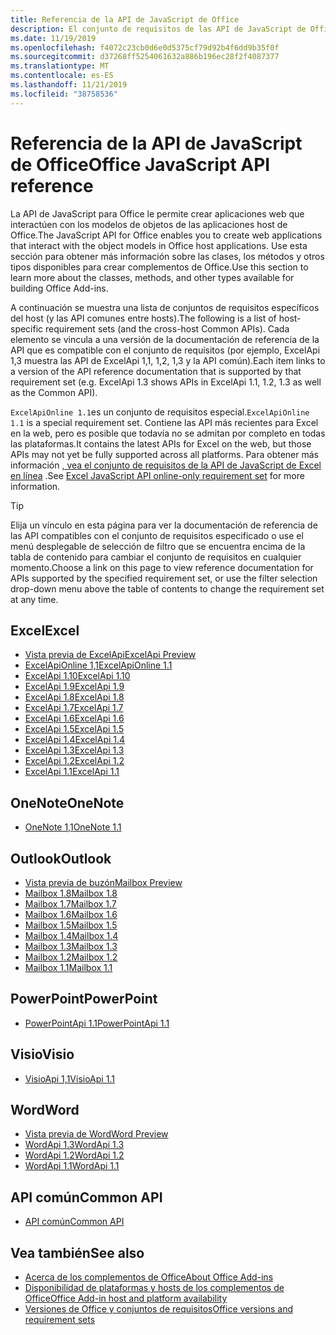 ```yaml
---
title: Referencia de la API de JavaScript de Office
description: El conjunto de requisitos de las API de JavaScript de Office por host
ms.date: 11/19/2019
ms.openlocfilehash: f4072c23cb0d6e0d5375cf79d92b4f6dd9b35f0f
ms.sourcegitcommit: d37268ff5254061632a886b196ec28f2f4087377
ms.translationtype: MT
ms.contentlocale: es-ES
ms.lasthandoff: 11/21/2019
ms.locfileid: "38758536"
---
```

# <a name="office-javascript-api-reference"></a><span data-ttu-id="24017-103">Referencia de la API de JavaScript de Office</span><span class="sxs-lookup"><span data-stu-id="24017-103">Office JavaScript API reference</span></span>

<span data-ttu-id="24017-104">La API de JavaScript para Office le permite crear aplicaciones web que interactúen con los modelos de objetos de las aplicaciones host de Office.</span><span class="sxs-lookup"><span data-stu-id="24017-104">The JavaScript API for Office enables you to create web applications that interact with the object models in Office host applications.</span></span> <span data-ttu-id="24017-105">Use esta sección para obtener más información sobre las clases, los métodos y otros tipos disponibles para crear complementos de Office.</span><span class="sxs-lookup"><span data-stu-id="24017-105">Use this section to learn more about the classes, methods, and other types available for building Office Add-ins.</span></span>

<span data-ttu-id="24017-106">A continuación se muestra una lista de conjuntos de requisitos específicos del host (y las API comunes entre hosts).</span><span class="sxs-lookup"><span data-stu-id="24017-106">The following is a list of host-specific requirement sets (and the cross-host Common APIs).</span></span> <span data-ttu-id="24017-107">Cada elemento se vincula a una versión de la documentación de referencia de la API que es compatible con el conjunto de requisitos (por ejemplo, ExcelApi 1,3 muestra las API de ExcelApi 1,1, 1,2, 1,3 y la API común).</span><span class="sxs-lookup"><span data-stu-id="24017-107">Each item links to a version of the API reference documentation that is supported by that requirement set (e.g. ExcelApi 1.3 shows APIs in ExcelApi 1.1, 1.2, 1.3 as well as the Common API).</span></span>

<span data-ttu-id="24017-108">`ExcelApiOnline 1.1`es un conjunto de requisitos especial.</span><span class="sxs-lookup"><span data-stu-id="24017-108">`ExcelApiOnline 1.1` is a special requirement set.</span></span> <span data-ttu-id="24017-109">Contiene las API más recientes para Excel en la web, pero es posible que todavía no se admitan por completo en todas las plataformas.</span><span class="sxs-lookup"><span data-stu-id="24017-109">It contains the latest APIs for Excel on the web, but those APIs may not yet be fully supported across all platforms.</span></span> <span data-ttu-id="24017-110">Para obtener más información [, vea el conjunto de requisitos de la API de JavaScript de Excel en línea](/office/dev/add-ins/reference/requirement-sets/excel-api-online-requirement-set) .</span><span class="sxs-lookup"><span data-stu-id="24017-110">See [Excel JavaScript API online-only requirement set](/office/dev/add-ins/reference/requirement-sets/excel-api-online-requirement-set) for more information.</span></span>

> [!TIP]
> <span data-ttu-id="24017-111">Elija un vínculo en esta página para ver la documentación de referencia de las API compatibles con el conjunto de requisitos especificado o use el menú desplegable de selección de filtro que se encuentra encima de la tabla de contenido para cambiar el conjunto de requisitos en cualquier momento.</span><span class="sxs-lookup"><span data-stu-id="24017-111">Choose a link on this page to view reference documentation for APIs supported by the specified requirement set, or use the filter selection drop-down menu above the table of contents to change the requirement set at any time.</span></span>

## <a name="excel"></a><span data-ttu-id="24017-112">Excel</span><span class="sxs-lookup"><span data-stu-id="24017-112">Excel</span></span>

- [<span data-ttu-id="24017-113">Vista previa de ExcelApi</span><span class="sxs-lookup"><span data-stu-id="24017-113">ExcelApi Preview</span></span>](/javascript/api/excel?view=excel-js-preview)
- [<span data-ttu-id="24017-114">ExcelApiOnline 1,1</span><span class="sxs-lookup"><span data-stu-id="24017-114">ExcelApiOnline 1.1</span></span>](/javascript/api/excel?view=excel-js-online)
- [<span data-ttu-id="24017-115">ExcelApi 1.10</span><span class="sxs-lookup"><span data-stu-id="24017-115">ExcelApi 1.10</span></span>](/javascript/api/excel?view=excel-js-1.10)
- [<span data-ttu-id="24017-116">ExcelApi 1.9</span><span class="sxs-lookup"><span data-stu-id="24017-116">ExcelApi 1.9</span></span>](/javascript/api/excel?view=excel-js-1.9)
- [<span data-ttu-id="24017-117">ExcelApi 1.8</span><span class="sxs-lookup"><span data-stu-id="24017-117">ExcelApi 1.8</span></span>](/javascript/api/excel?view=excel-js-1.8)
- [<span data-ttu-id="24017-118">ExcelApi 1.7</span><span class="sxs-lookup"><span data-stu-id="24017-118">ExcelApi 1.7</span></span>](/javascript/api/excel?view=excel-js-1.7)
- [<span data-ttu-id="24017-119">ExcelApi 1.6</span><span class="sxs-lookup"><span data-stu-id="24017-119">ExcelApi 1.6</span></span>](/javascript/api/excel?view=excel-js-1.6)
- [<span data-ttu-id="24017-120">ExcelApi 1.5</span><span class="sxs-lookup"><span data-stu-id="24017-120">ExcelApi 1.5</span></span>](/javascript/api/excel?view=excel-js-1.5)
- [<span data-ttu-id="24017-121">ExcelApi 1.4</span><span class="sxs-lookup"><span data-stu-id="24017-121">ExcelApi 1.4</span></span>](/javascript/api/excel?view=excel-js-1.4)
- [<span data-ttu-id="24017-122">ExcelApi 1.3</span><span class="sxs-lookup"><span data-stu-id="24017-122">ExcelApi 1.3</span></span>](/javascript/api/excel?view=excel-js-1.3)
- [<span data-ttu-id="24017-123">ExcelApi 1.2</span><span class="sxs-lookup"><span data-stu-id="24017-123">ExcelApi 1.2</span></span>](/javascript/api/excel?view=excel-js-1.2)
- [<span data-ttu-id="24017-124">ExcelApi 1.1</span><span class="sxs-lookup"><span data-stu-id="24017-124">ExcelApi 1.1</span></span>](/javascript/api/excel?view=excel-js-1.1)

## <a name="onenote"></a><span data-ttu-id="24017-125">OneNote</span><span class="sxs-lookup"><span data-stu-id="24017-125">OneNote</span></span>

- [<span data-ttu-id="24017-126">OneNote 1,1</span><span class="sxs-lookup"><span data-stu-id="24017-126">OneNote 1.1</span></span>](/javascript/api/onenote?view=onenote-js-1.1)

## <a name="outlook"></a><span data-ttu-id="24017-127">Outlook</span><span class="sxs-lookup"><span data-stu-id="24017-127">Outlook</span></span>

- [<span data-ttu-id="24017-128">Vista previa de buzón</span><span class="sxs-lookup"><span data-stu-id="24017-128">Mailbox Preview</span></span>](/javascript/api/outlook?view=outlook-js-preview)
- [<span data-ttu-id="24017-129">Mailbox 1.8</span><span class="sxs-lookup"><span data-stu-id="24017-129">Mailbox 1.8</span></span>](/javascript/api/outlook?view=outlook-js-1.8)
- [<span data-ttu-id="24017-130">Mailbox 1.7</span><span class="sxs-lookup"><span data-stu-id="24017-130">Mailbox 1.7</span></span>](/javascript/api/outlook?view=outlook-js-1.7)
- [<span data-ttu-id="24017-131">Mailbox 1.6</span><span class="sxs-lookup"><span data-stu-id="24017-131">Mailbox 1.6</span></span>](/javascript/api/outlook?view=outlook-js-1.6)
- [<span data-ttu-id="24017-132">Mailbox 1.5</span><span class="sxs-lookup"><span data-stu-id="24017-132">Mailbox 1.5</span></span>](/javascript/api/outlook?view=outlook-js-1.5)
- [<span data-ttu-id="24017-133">Mailbox 1.4</span><span class="sxs-lookup"><span data-stu-id="24017-133">Mailbox 1.4</span></span>](/javascript/api/outlook?view=outlook-js-1.4)
- [<span data-ttu-id="24017-134">Mailbox 1.3</span><span class="sxs-lookup"><span data-stu-id="24017-134">Mailbox 1.3</span></span>](/javascript/api/outlook?view=outlook-js-1.3)
- [<span data-ttu-id="24017-135">Mailbox 1.2</span><span class="sxs-lookup"><span data-stu-id="24017-135">Mailbox 1.2</span></span>](/javascript/api/outlook?view=outlook-js-1.2)
- [<span data-ttu-id="24017-136">Mailbox 1.1</span><span class="sxs-lookup"><span data-stu-id="24017-136">Mailbox 1.1</span></span>](/javascript/api/outlook?view=outlook-js-1.1)

## <a name="powerpoint"></a><span data-ttu-id="24017-137">PowerPoint</span><span class="sxs-lookup"><span data-stu-id="24017-137">PowerPoint</span></span>

- [<span data-ttu-id="24017-138">PowerPointApi 1.1</span><span class="sxs-lookup"><span data-stu-id="24017-138">PowerPointApi 1.1</span></span>](/javascript/api/powerpoint?view=powerpoint-js-1.1)

## <a name="visio"></a><span data-ttu-id="24017-139">Visio</span><span class="sxs-lookup"><span data-stu-id="24017-139">Visio</span></span>

- [<span data-ttu-id="24017-140">VisioApi 1,1</span><span class="sxs-lookup"><span data-stu-id="24017-140">VisioApi 1.1</span></span>](/javascript/api/visio?view=visio-js-1.1)

## <a name="word"></a><span data-ttu-id="24017-141">Word</span><span class="sxs-lookup"><span data-stu-id="24017-141">Word</span></span>

- [<span data-ttu-id="24017-142">Vista previa de Word</span><span class="sxs-lookup"><span data-stu-id="24017-142">Word Preview</span></span>](/javascript/api/word?view=word-js-preview)
- [<span data-ttu-id="24017-143">WordApi 1.3</span><span class="sxs-lookup"><span data-stu-id="24017-143">WordApi 1.3</span></span>](/javascript/api/word?view=word-js-1.3)
- [<span data-ttu-id="24017-144">WordApi 1.2</span><span class="sxs-lookup"><span data-stu-id="24017-144">WordApi 1.2</span></span>](/javascript/api/word?view=word-js-1.2)
- [<span data-ttu-id="24017-145">WordApi 1.1</span><span class="sxs-lookup"><span data-stu-id="24017-145">WordApi 1.1</span></span>](/javascript/api/word?view=word-js-1.1)

## <a name="common-api"></a><span data-ttu-id="24017-146">API común</span><span class="sxs-lookup"><span data-stu-id="24017-146">Common API</span></span>

- [<span data-ttu-id="24017-147">API común</span><span class="sxs-lookup"><span data-stu-id="24017-147">Common API</span></span>](/javascript/api/office?view=common-js)

## <a name="see-also"></a><span data-ttu-id="24017-148">Vea también</span><span class="sxs-lookup"><span data-stu-id="24017-148">See also</span></span>

- [<span data-ttu-id="24017-149">Acerca de los complementos de Office</span><span class="sxs-lookup"><span data-stu-id="24017-149">About Office Add-ins</span></span>](/office/dev/add-ins/overview)
- [<span data-ttu-id="24017-150">Disponibilidad de plataformas y hosts de los complementos de Office</span><span class="sxs-lookup"><span data-stu-id="24017-150">Office Add-in host and platform availability</span></span>](/office/dev/add-ins/overview/office-add-in-availability)
- [<span data-ttu-id="24017-151">Versiones de Office y conjuntos de requisitos</span><span class="sxs-lookup"><span data-stu-id="24017-151">Office versions and requirement sets</span></span>](/office/dev/add-ins/develop/office-versions-and-requirement-sets)
